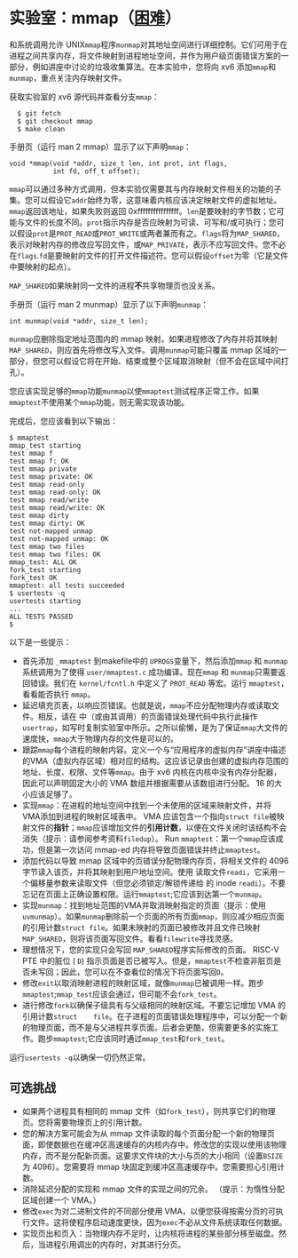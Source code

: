 # 实验室：mmap（[困难](https://pdos.csail.mit.edu/6.828/2023/labs/guidance.html)）

和系统调用允许 UNIX`mmap`程序`munmap`对其地址空间进行详细控制。它们可用于在进程之间共享内存，将文件映射到进程地址空间，并作为用户级页面错误方案的一部分，例如讲座中讨论的垃圾收集算法。在本实验中，您将向 xv6 添加`mmap`和`munmap`，重点关注内存映射文件。

获取实验室的 xv6 源代码并查看分支`mmap`：

```
  $ git fetch
  $ git checkout mmap
  $ make clean
```

手册页（运行 man 2 mmap）显示了以下声明`mmap`：

```
void *mmap(void *addr, size_t len, int prot, int flags,
           int fd, off_t offset);
```

`mmap`可以通过多种方式调用，但本实验仅需要其与内存映射文件相关的功能的子集。您可以假设它`addr`始终为零，这意味着内核应该决定映射文件的虚拟地址。`mmap`返回该地址，如果失败则返回 0xffffffffffffffff。`len`是要映射的字节数；它可能与文件的长度不同。`prot`指示内存是否应映射为可读、可写和/或可执行；您可以假设`prot`是`PROT_READ`或`PROT_WRITE`或两者兼而有之。`flags`将为`MAP_SHARED`，表示对映射内存的修改应写回文件，或`MAP_PRIVATE`，表示不应写回文件。您不必在`flags`.`fd`是要映射的文件的打开文件描述符。您可以假设`offset`为零（它是文件中要映射的起点）。

`MAP_SHARED`如果映射同一文件的进程**不**共享物理页也没关系。

手册页（运行 man 2 munmap）显示了以下声明`munmap`：

```
int munmap(void *addr, size_t len);
```

`munmap`应删除指定地址范围内的 mmap 映射。如果进程修改了内存并将其映射`MAP_SHARED`，则应首先将修改写入文件。调用`munmap`可能只覆盖 mmap 区域的一部分，但您可以假设它将在开始、结束或整个区域取消映射（但不会在区域中间打孔）。

您应该实现足够的`mmap`功能`munmap`以使`mmaptest`测试程序正常工作。如果`mmaptest`不使用某个`mmap`功能，则无需实现该功能。

完成后，您应该看到以下输出：

```
$ mmaptest
mmap_test starting
test mmap f
test mmap f: OK
test mmap private
test mmap private: OK
test mmap read-only
test mmap read-only: OK
test mmap read/write
test mmap read/write: OK
test mmap dirty
test mmap dirty: OK
test not-mapped unmap
test not-mapped unmap: OK
test mmap two files
test mmap two files: OK
mmap_test: ALL OK
fork_test starting
fork_test OK
mmaptest: all tests succeeded
$ usertests -q
usertests starting
...
ALL TESTS PASSED
$ 
```

以下是一些提示：

- 首先添加 `_mmaptest` 到makefile中的 `UPROGS`变量下，然后添加`mmap` 和 `munmap` 系统调用为了使得 `user/mmaptest.c` 成功编译。现在`mmap` 和 `munmap`只需要返回错误。我们在 `kernel/fcntl.h` 中定义了 `PROT_READ` 等宏。运行 `mmaptest`，看看能否执行 `mmap`。     
- 延迟填充页表，以响应页错误。也就是说，`mmap`不应分配物理内存或读取文件。相反，请在 中（或由其调用）的页面错误处理代码中执行此操作`usertrap`，如写时复制实验室中所示。之所以偷懒，是为了保证`mmap`大文件的速度快，`mmap`大于物理内存的文件是可以的。
- 跟踪`mmap`每个进程的映射内容。定义一个与“应用程序的虚拟内存”讲座中描述的VMA（虚拟内存区域）相对应的结构。这应该记录由创建的虚拟内存范围的地址、长度、权限、文件等`mmap`。由于 xv6 内核在内核中没有内存分配器，因此可以声明固定大小的 VMA 数组并根据需要从该数组进行分配。 16 的大小应该足够了。
- 实现`mmap`：在进程的地址空间中找到一个未使用的区域来映射文件，并将VMA添加到进程的映射区域表中。 VMA 应该包含一个指向`struct file`被映射文件的**指针**；`mmap`应该增加文件的**引用计数**，以便在文件关闭时该结构不会消失（提示：请参阅参考资料`filedup`）。 Run `mmaptest`：第一个`mmap`应该成功，但是第一次访问 mmap-ed 内存将导致页面错误并终止`mmaptest`。
- 添加代码以导致 mmap 区域中的页错误分配物理内存页，将相关文件的 4096 字节读入该页，并将其映射到用户地址空间。使用 读取文件`readi`，它采用一个偏移量参数来读取文件（但您必须锁定/解锁传递给 的 inode `readi`）。不要忘记在页面上正确设置权限。运行`mmaptest`;它应该到达第一个`munmap`。
- 实现`munmap`：找到地址范围的VMA并取消映射指定的页面（提示：使用`uvmunmap`）。如果`munmap`删除前一个页面的所有页面`mmap`，则应减少相应页面的引用计数`struct file`。如果未映射的页面已被修改并且文件已映射`MAP_SHARED`，则将该页面写回文件。看看`filewrite`寻找灵感。
- 理想情况下，您的实现只会写回 `MAP_SHARED`程序实际修改的页面。 RISC-V PTE 中的脏位 ( `D`) 指示页面是否已被写入。但是，`mmaptest`不检查非脏页是否未写回；因此，您可以在不查看位的情况下将页面写回`D`。
- 修改`exit`以取消映射进程的映射区域，就像`munmap`已被调用一样。跑步`mmaptest`;`mmap_test`应该会通过，但可能不会`fork_test`。
- 进行修改`fork`以确保子级具有与父级相同的映射区域。不要忘记增加 VMA 的引用计数`struct    file`。在子进程的页面错误处理程序中，可以分配一个新的物理页面，而不是与父进程共享页面。后者会更酷，但需要更多的实施工作。跑步`mmaptest`;它应该同时通过`mmap_test`和`fork_test`。

运行`usertests -q`以确保一切仍然正常。

## 可选挑战

- 如果两个进程具有相同的 mmap 文件（如`fork_test`），则共享它们的物理页。您将需要物理页上的引用计数。
- 您的解决方案可能会为从 mmap 文件读取的每个页面分配一个新的物理页面，即使数据也在缓冲区高速缓存的内核内存中。修改您的实现以使用该物理内存，而不是分配新页面。这要求文件块的大小与页的大小相同（设置`BSIZE`为 4096）。您需要将 mmap 块固定到缓冲区高速缓存中。您需要担心引用计数。
- 消除延迟分配的实现和 mmap 文件的实现之间的冗余。 （提示：为惰性分配区域创建一个 VMA。）
- 修改`exec`为对二进制文件的不同部分使用 VMA，以便您获得按需分页的可执行文件。这将使程序启动速度更快，因为`exec`不必从文件系统读取任何数据。
- 实现页出和页入：当物理内存不足时，让内核将进程的某些部分移至磁盘。然后，当进程引用调出的内存时，对其进行分页。